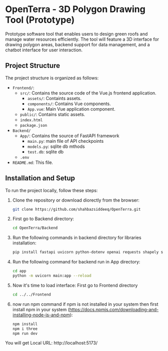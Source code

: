 # OpenTerra - 3D Polygon Drawing Tool (Prototype)
Prototype software tool that enables users to design green roofs and manage water resources efficiently. The tool will feature a 3D interface for drawing polygon areas, backend support for data management, and a chatbot interface for user interaction.

## Project Structure
The project structure is organized as follows:
- `Frontend/`:
  - `src/`: Contains the source code of the Vue.js frontend application.
    - `assets/`: Containts assets.
    - `components/`: Contains Vue components.
    - `App.vue`: Main Vue application component.
  - `public/`: Contains static assets.
  - `index.html`
  - `package.json`
- `Backend/`
  - `App/`: Contains the source of FastAPI framework
    - `main.py`: main file of API checkpoints
    - `models.py`: sqlite db mthods
    - `test.db`: sqlite db
  - `.env` 
- `README.md`: This file.

## Installation and Setup
To run the project locally, follow these steps:

1. Clone the repository or download diorectly from the browser:
   ```bash
   git clone https://github.com/shahbazsiddeeq/OpenTerra.git

2. First go to Backend directory:
    ```bash
    cd OpenTerra/Backend

3. Run the following commands in backend directory for libraries installation:
    ```bash
    pip install fastapi uvicorn python-dotenv openai requests shapely sqlalchemy

4. Run the following command for backend run in App directory:
    ```bash
    cd app
    python -m uvicorn main:app --reload

5. Now it's time to load interface:
    First go to Frontend directory
    ```bash
    cd ../../Frontend
6. now run npm command if npm is not installed in your system then first install npm in your system (https://docs.npmjs.com/downloading-and-installing-node-js-and-npm):
    ```bash
    npm install
    npm i three
    npm run dev
You will get Local URL: http://localhost:5173/
